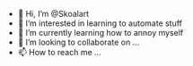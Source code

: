 - 👋 Hi, I’m @Skoalart
- 👀 I’m interested in learning to automate stuff
- 🌱 I’m currently learning how to annoy myself
- 💞️ I’m looking to collaborate on ...
- 📫 How to reach me ...

<!---
Skoalart/Skoalart is a ✨ special ✨ repository because its `README.md` (this file) appears on your GitHub profile.
You can click the Preview link to take a look at your changes.
--->
